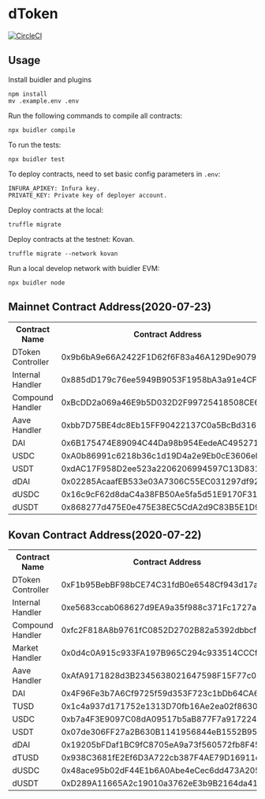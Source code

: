 # dToken

[![CircleCI](https://circleci.com/gh/dforce-network/dToken/tree/dev.svg?style=svg)](<(https://circleci.com/gh/dforce-network/dToken/tree/dev.svg?style=svg)>)

## Usage

Install buidler and plugins

```
npm install
mv .example.env .env
```

Run the following commands to compile all contracts:

```
npx buidler compile
```

To run the tests:

```
npx buidler test
```

To deploy contracts, need to set basic config parameters in `.env`:

```
INFURA_APIKEY: Infura key.
PRIVATE_KEY: Private key of deployer account.
```

Deploy contracts at the local:

```
truffle migrate
```

Deploy contracts at the testnet: Kovan.

```
truffle migrate --network kovan
```

Run a local develop network with buidler EVM:

```
npx buidler node
```

## Mainnet Contract Address(2020-07-23)

<table>
	<tr>
        <th>Contract Name</th>
    	<th>Contract Address</th>
	</tr>
	<tr>
		<td> DToken Controller </td>
		<td> 0x9b6bA9e66A2422F1D62f6F83a46A129De907967b </td>
	</tr>
	<tr>
		<td> Internal Handler </td>
		<td> 0x885dD179c76ee5949B9053F1958bA3a91e4CF592 </td>
	</tr>
	<tr>
		<td> Compound Handler </td>
		<td> 0xBcDD2a069a46E9b5D032D2F99725418508CE6Aee </td>
	</tr>
	<tr>
		<td> Aave Handler </td>
		<td> 0xbb7D75BE4dc8Eb15FF90422137C0a5BcBd316953 </td>
	</tr>
	<tr>
		<td> DAI </td>
		<td> 0x6B175474E89094C44Da98b954EedeAC495271d0F </td>
	</tr>
	<tr>
		<td> USDC </td>
		<td> 0xA0b86991c6218b36c1d19D4a2e9Eb0cE3606eB48 </td>
	</tr>
	<tr>
		<td> USDT </td>
		<td> 0xdAC17F958D2ee523a2206206994597C13D831ec7 </td>
	</tr>
	<tr>
		<td> dDAI </td>
		<td> 0x02285AcaafEB533e03A7306C55EC031297df9224 </td>
	</tr>
	<tr>
		<td> dUSDC </td>
		<td> 0x16c9cF62d8daC4a38FB50Ae5fa5d51E9170F3179 </td>
	</tr>
	<tr>
		<td> dUSDT </td>
		<td> 0x868277d475E0e475E38EC5CdA2d9C83B5E1D9fc8 </td>
	</tr>
</table>

## Kovan Contract Address(2020-07-22)

<table>
	<tr>
        <th>Contract Name</th>
    	<th>Contract Address</th>
	</tr>
	<tr>
		<td> DToken Controller </td>
		<td> 0xF1b95BebBF98bCE74C31fdB0e6548Cf943d17a08 </td>
	</tr>
	<tr>
		<td> Internal Handler </td>
		<td> 0xe5683ccab068627d9EA9a35f988c371Fc1727aF5 </td>
	</tr>
	<tr>
		<td> Compound Handler </td>
		<td> 0xfc2F818A8b9761fC0852D2702B82a5392dbbcfe1 </td>
	</tr>
	<tr>
		<td> Market Handler </td>
		<td> 0x0d4c0A915c933FA197B965C294c933514CCCf4B1 </td>
	</tr>
	<tr>
		<td> Aave Handler </td>
		<td> 0xAfA9171828d3B2345638021647598F15F77c0e3A </td>
	</tr>
	<tr>
		<td> DAI </td>
		<td> 0x4F96Fe3b7A6Cf9725f59d353F723c1bDb64CA6Aa </td>
	</tr>
	<tr>
		<td> TUSD </td>
		<td> 0x1c4a937d171752e1313D70fb16Ae2ea02f86303e </td>
	</tr>
	<tr>
		<td> USDC </td>
		<td> 0xb7a4F3E9097C08dA09517b5aB877F7a917224ede </td>
	</tr>
	<tr>
		<td> USDT </td>
		<td> 0x07de306FF27a2B630B1141956844eB1552B956B5 </td>
	</tr>
	<tr>
		<td> dDAI </td>
		<td> 0x19205bFDaf1BC9fC8705eA9a73f560572fb8F455 </td>
	</tr>
	<tr>
		<td> dTUSD </td>
		<td> 0x938C3681fE2Ef6D3A722cb387F4AE79D16911c3A </td>
	</tr>
	<tr>
		<td> dUSDC </td>
		<td> 0x48ace95b02dF44E1b6A0Abe4eCec6dd473A20591 </td>
	</tr>
	<tr>
		<td> dUSDT </td>
		<td> 0xD289A11665A2c19010a3762eE3b9B2164da41b63 </td>
	</tr>
</table>
